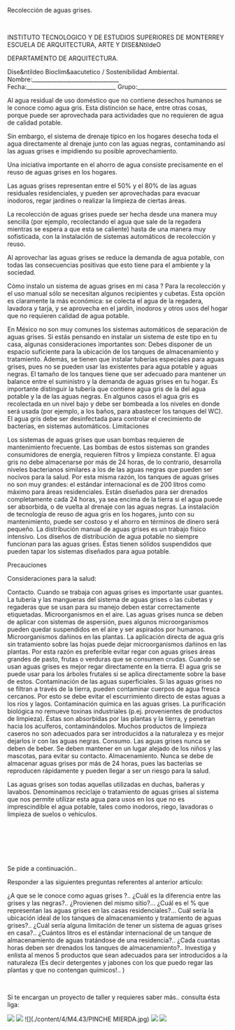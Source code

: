 

Recolección de aguas grises.




 
 


INSTITUTO TECNOLOGICO Y DE ESTUDIOS SUPERIORES DE MONTERREY 
ESCUELA DE ARQUITECTURA, ARTE Y DISE&NtildeO 

DEPARTAMENTO DE ARQUITECTURA.

Dise&ntildeo Bioclim&aacutetico / Sostenibilidad Ambiental.
Nombre:_______________________________ 
Fecha:________________________________ 
Grupo:________________________________ 


Al agua residual de uso doméstico que no contiene desechos humanos se le conoce como agua gris. Esta distinción se hace, entre otras cosas, porque puede ser aprovechada para actividades que no requieren de agua de calidad potable. 

Sin embargo, el sistema de drenaje típico en los hogares desecha toda el agua directamente al drenaje junto con las aguas negras, contaminando así las aguas grises e impidiendo su posible aprovechamiento.

Una iniciativa importante en el ahorro de agua consiste precisamente en el reuso de aguas grises en los hogares.

Las aguas grises representan entre el 50% y el 80% de las aguas residuales residenciales, y pueden ser aprovechadas para evacuar inodoros, regar jardines o realizar la limpieza de ciertas áreas.

La recolección de aguas grises puede ser hecha desde una manera muy sencilla (por ejemplo, recolectando el agua que sale de la regadera mientras se espera a que esta se caliente) hasta de una manera muy sofisticada, con la instalación de sistemas automáticos de recolección y reuso.

Al aprovechar las aguas grises se reduce la demanda de agua potable, con todas las consecuencias positivas que esto tiene para el ambiente y la sociedad.


Cómo instalo un sistema de aguas grises en mi casa ?
Para la recolección y el uso manual sólo se necesitan algunos recipientes y cubetas. Esta opción es claramente la más económica: se colecta el agua de la regadera, lavadora y tarja, y se aprovecha en el jardín, inodoros y otros usos del hogar que no requieren calidad de agua potable.

En México no son muy comunes los sistemas automáticos de separación de aguas grises. Si estás pensando en instalar un sistema de este tipo en tu casa, algunas consideraciones importantes son:
Debes disponer de un espacio suficiente para la ubicación de los tanques de almacenamiento y tratamiento. Además, se tienen que instalar tuberías especiales para aguas grises, pues no se pueden usar las existentes para agua potable y aguas negras. 
El tamaño de los tanques tiene que ser adecuado para mantener un balance entre el suministro y la demanda de aguas grises en tu hogar. 
Es importante distinguir la tubería que contiene agua gris de la del agua potable y la de las aguas negras. 
En algunos casos el agua gris es recolectada en un nivel bajo y debe ser bombeada a los niveles en donde será usada (por ejemplo, a los baños, para abastecer los tanques del WC). 
El agua gris debe ser desinfectada para controlar el crecimiento de bacterias, en sistemas automáticos. 
Limitaciones

Los sistemas de aguas grises que usan bombas requieren de mantenimiento frecuente. Las bombas de estos sistemas son grandes consumidores de energía, requieren filtros y limpieza constante. 
El agua gris no debe almacenarse por más de 24 horas, de lo contrario, desarrolla niveles bacterianos similares a los de las aguas negras que pueden ser nocivos para la salud. Por esta misma razón, los tanques de aguas grises no son muy grandes: el estándar internacional es de 200 litros como máximo para áreas residenciales. Están diseñados para ser drenados completamente cada 24 horas, ya sea encima de la tierra si el agua puede ser absorbida, o de vuelta al drenaje con las aguas negras. 
La instalación de tecnología de reuso de agua gris en los hogares, junto con su mantenimiento, puede ser costoso y el ahorro en términos de dinero será pequeño. 
La distribución manual de aguas grises es un trabajo físico intensivo. 
Los diseños de distribución de agua potable no siempre funcionan para las aguas grises. Éstas tienen sólidos suspendidos que pueden tapar los sistemas diseñados para agua potable. 


Precauciones

Consideraciones para la salud:

Contacto. Cuando se trabaja con aguas grises es importante usar guantes. La tubería y las mangueras del sistema de aguas grises o las cubetas y regaderas que se usan para su manejo deben estar correctamente etiquetadas. 
Microorganismos en el aire. Las aguas grises nunca se deben de aplicar con sistemas de aspersión, pues algunos microorganismos pueden quedar suspendidos en el aire y ser aspirados por humanos. 
Microorganismos dañinos en las plantas. La aplicación directa de agua gris sin tratamiento sobre las hojas puede dejar microorganismos dañinos en las plantas. Por esta razón es preferible evitar regar con aguas grises áreas grandes de pasto, frutas o verduras que se consumen crudas. Cuando se usan aguas grises es mejor regar directamente en la tierra. El agua gris se puede usar para los árboles frutales si se aplica directamente sobre la base de estos. 
Contaminación de las aguas superficiales. Si las aguas grises no se filtran a través de la tierra, pueden contaminar cuerpos de agua fresca cercanos. Por esto se debe evitar el escurrimiento directo de estas aguas a los ríos y lagos. 
Contaminación química en las aguas grises. La purificación biológica no remueve toxinas industriales (p.ej. provenientes de productos de limpieza). Éstas son absorbidas por las plantas y la tierra, y penetran hacia los acuíferos, contaminándolos. Muchos productos de limpieza caseros no son adecuados para ser introducidos a la naturaleza y es mejor dejarlos ir con las aguas negras. Consumo. Las aguas grises nunca se deben de beber. Se deben mantener en un lugar alejado de los niños y las mascotas, para evitar su contacto. 
Almacenamiento. Nunca se debe de almacenar aguas grises por más de 24 horas, pues las bacterias se reproducen rápidamente y pueden llegar a ser un riesgo para la salud. 























Las aguas grises son todas aquellas utilizadas en duchas, bañeras y lavabos. Denominamos reciclaje o tratamiento de aguas grises al sistema que nos permite utilizar esta agua para usos en los que no es imprescindible el agua potable, tales como inodoros, riego, lavadoras o limpieza de suelos o vehículos. 















  


  
 





 
 
Se pide a continuación.. 

Responder a las siguientes preguntas referentes al anterior artículo: 

¿A que se le conoce como aguas grises ?..
¿Cuál es la diferencia entre las grises y las negras?.. ¿Provienen del mismo sitio?...
¿Cuál es el % que representan las aguas grises en las casas residenciales?...
Cuál sería la ubicación ideal de los tanques de almacenamiento y tratamiento de aguas grises?..
¿Cuál sería alguna limitación de tener un sistema de aguas grises en casa?..
¿Cuántos litros es el estándar internacional de un tanque de almacenamiento de aguas tratándose de una residencia?.. 
¿Cada cuantas horas deben ser drenados los tanques de almacenamiento?..
Investiga y enlista al menos 5 productos que sean adecuados para ser introducidos a la naturaleza (Es decir detergentes y jabones con los que puedo regar las plantas y que no contengan químicos!.. )



 

 Si te encargan un proyecto de taller y requieres saber más.. consulta ésta liga: 







![](./content/4/M4.43/gris.7.bmp)
![](./content/4/M4.43/gris.8.jpg)
![](./content/4/M4.43/PINCHE MIERDA.jpg)
![](./content/4/M4.43/0.grismierda.jpg)
![](./content/4/M4.43/gris.jpg)
